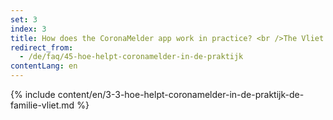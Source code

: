 ```yaml
---
set: 3
index: 3
title: How does the CoronaMelder app work in practice? <br />The Vliet family
redirect_from: 
  - /de/faq/45-hoe-helpt-coronamelder-in-de-praktijk
contentLang: en
---
```

{% include content/en/3-3-hoe-helpt-coronamelder-in-de-praktijk-de-familie-vliet.md %}
